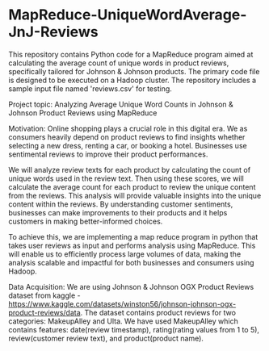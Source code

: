 # MapReduce-UniqueWordAverage-JnJ-Reviews
This repository contains Python code for a MapReduce program aimed at calculating the average count of unique words in product reviews, specifically tailored for Johnson &amp; Johnson products. The primary code file is designed to be executed on a Hadoop cluster. The repository includes a sample input file named 'reviews.csv' for testing.

Project topic: Analyzing Average Unique Word Counts in Johnson & Johnson Product Reviews using MapReduce

Motivation:
Online shopping plays a crucial role in this digital era. We as consumers heavily depend on product reviews to find insights whether selecting a new dress, renting a car, or booking a hotel. Businesses use sentimental reviews to improve their product performances.

We will analyze review texts for each product by calculating the count of unique words used in the review text. Then using these scores, we will calculate the average count for each product to review the unique content from the reviews. This analysis will provide valuable insights into the unique content within the reviews. By understanding customer sentiments, businesses can make improvements to their products and it helps customers in making better-informed choices.

To achieve this, we are implementing a map reduce program in python that takes user reviews as input and performs analysis using MapReduce. This will enable us to efficiently process large volumes of data, making the analysis scalable and impactful for both businesses and consumers using Hadoop.

Data Acquisition: 
We are using Johnson & Johnson OGX Product Reviews dataset from kaggle - https://www.kaggle.com/datasets/winston56/johnson-johnson-ogx-product-reviews/data.
The dataset contains product reviews for two categories: MakeupAlley and Ulta.
We have used MakeupAlley which contains features: date(review timestamp), rating(rating values from 1 to 5), review(customer review text), and product(product name).
